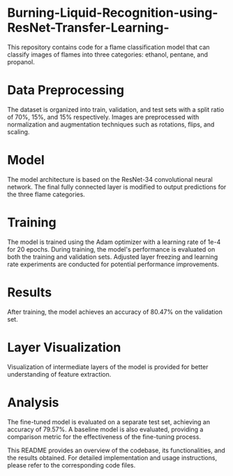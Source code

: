 # Burning-Liquid-Recognition-using-ResNet-Transfer-Learning-
This repository contains code for a flame classification model that can classify images of flames into three categories: ethanol, pentane, and propanol.

# Data Preprocessing
The dataset is organized into train, validation, and test sets with a split ratio of 70%, 15%, and 15% respectively. Images are preprocessed with normalization and augmentation techniques such as rotations, flips, and scaling.

# Model
The model architecture is based on the ResNet-34 convolutional neural network. The final fully connected layer is modified to output predictions for the three flame categories.

# Training
The model is trained using the Adam optimizer with a learning rate of 1e-4 for 20 epochs. During training, the model's performance is evaluated on both the training and validation sets. Adjusted layer freezing and learning rate experiments are conducted for potential performance improvements.

# Results
After training, the model achieves an accuracy of 80.47% on the validation set.

# Layer Visualization
Visualization of intermediate layers of the model is provided for better understanding of feature extraction.

# Analysis
The fine-tuned model is evaluated on a separate test set, achieving an accuracy of 79.57%. A baseline model is also evaluated, providing a comparison metric for the effectiveness of the fine-tuning process.

This README provides an overview of the codebase, its functionalities, and the results obtained. For detailed implementation and usage instructions, please refer to the corresponding code files.
